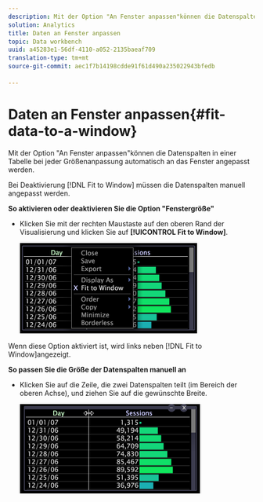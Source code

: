 ```yaml
---
description: Mit der Option "An Fenster anpassen"können die Datenspalten in einer Tabelle bei jeder Größenanpassung automatisch an das Fenster angepasst werden.
solution: Analytics
title: Daten an Fenster anpassen
topic: Data workbench
uuid: a45283e1-56df-4110-a052-2135baeaf709
translation-type: tm+mt
source-git-commit: aec1f7b14198cdde91f61d490a235022943bfedb

---
```



# Daten an Fenster anpassen{#fit-data-to-a-window}

Mit der Option &quot;An Fenster anpassen&quot;können die Datenspalten in einer Tabelle bei jeder Größenanpassung automatisch an das Fenster angepasst werden.

Bei Deaktivierung [!DNL Fit to Window] müssen die Datenspalten manuell angepasst werden.

**So aktivieren oder deaktivieren Sie die Option &quot;Fenstergröße&quot;**

* Klicken Sie mit der rechten Maustaste auf den oberen Rand der Visualisierung und klicken Sie auf **[!UICONTROL Fit to Window]**.

   ![](assets/mnu_Table_Fit.png)

Wenn diese Option aktiviert ist, wird links neben [!DNL Fit to Window]angezeigt.

**So passen Sie die Größe der Datenspalten manuell an**

* Klicken Sie auf die Zeile, die zwei Datenspalten teilt (im Bereich der oberen Achse), und ziehen Sie auf die gewünschte Breite.

   ![](assets/mnu_Table_Resize.png)

